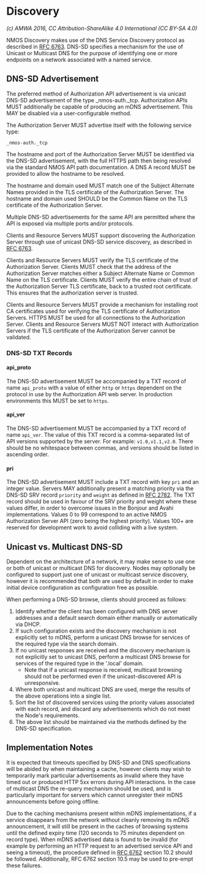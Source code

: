 # Discovery

_(c) AMWA 2016, CC Attribution-ShareAlike 4.0 International (CC BY-SA 4.0)_

NMOS Discovery makes use of the DNS Service Discovery protocol as described in [RFC 6763](https://tools.ietf.org/html/rfc6763). DNS-SD specifies a mechanism for the use of Unicast or Multicast DNS for the purpose of identifying one or more endpoints on a network associated with a named service.

## DNS-SD Advertisement

The preferred method of Authorization API advertisement is via unicast DNS-SD advertisement of the type \_nmos-auth.\_tcp. Authorization APIs MUST additionally be capable of producing an mDNS advertisement. This MAY be disabled via a user-configurable method.

The Authorization Server MUST advertise itself with the following service type:

```
_nmos-auth._tcp
```

The hostname and port of the Authorization Server MUST be identified via the DNS-SD advertisement, with the full HTTPS path then being resolved via the standard NMOS API path documentation. A DNS A record MUST be provided to allow the hostname to be resolved.

The hostname and domain used MUST match one of the Subject Alternate Names provided in the TLS certificate of the Authorization Server. The hostname and domain used SHOULD be the Common Name on the TLS certificate of the Authorization Server.

Multiple DNS-SD advertisements for the same API are permitted where the API is exposed via multiple ports and/or protocols.

Clients and Resource Servers MUST support discovering the Authorization Server through use of unicast DNS-SD service discovery, as described in [RFC 6763][RFC-6763].

Clients and Resource Servers MUST verify the TLS certificate of the Authorization Server. Clients MUST check that the address of the Authorization Server matches either a Subject Alternate Name or Common Name on the TLS certificate.
Clients MUST verify the entire chain of trust of the Authorization Server TLS certificate, back to a trusted root certificate. This ensures that the authorization server is trusted.

Clients and Resource Servers MUST provide a mechanism for installing root CA certificates used for verifying the TLS certificate of Authorization Servers. HTTPS MUST be used for all connections to the Authorization Server. Clients and Resource Servers MUST NOT interact with Authorization Servers if the TLS certificate of the Authorization Server cannot be validated.

### DNS-SD TXT Records

#### api_proto

The DNS-SD advertisement MUST be accompanied by a TXT record of name `api_proto` with a value of either `http` or `https` dependent on the protocol in use by the Authorization API web server. In production environments this MUST be set to `https`.

#### api_ver

The DNS-SD advertisement MUST be accompanied by a TXT record of name `api_ver`. The value of this TXT record is a comma-separated list of API versions supported by the server. For example: `v1.0,v1.1,v2.0`. There should be no whitespace between commas, and versions should be listed in ascending order.

#### pri

The DNS-SD advertisement MUST include a TXT record with key `pri` and an integer value. Servers MAY additionally present a matching priority via the DNS-SD SRV record `priority` and `weight` as defined in [RFC 2782][RFC-2782]. The TXT record should be used in favour of the SRV priority and weight where these values differ, in order to overcome issues in the Bonjour and Avahi implementations. Values 0 to 99 correspond to an active NMOS Authorization Server API (zero being the highest priority). Values 100+ are reserved for development work to avoid colliding with a live system.

## Unicast vs. Multicast DNS-SD

Dependent on the architecture of a network, it may make sense to use one or both of unicast or multicast DNS for discovery. Nodes may optionally be configured to support just one of unicast or multicast service discovery, however it is recommended that both are used by default in order to make initial device configuration as configuration free as possible.

When performing a DNS-SD browse, clients should proceed as follows:

1. Identify whether the client has been configured with DNS server addresses and a default search domain either manually or automatically via DHCP.
2. If such configuration exists and the discovery mechanism is not explicitly set to mDNS, perform a unicast DNS browse for services of the required type via the search domain.
3. If no unicast responses are received and the discovery mechanism is not explicitly set to unicast DNS, perform a multicast DNS browse for services of the required type in the '.local' domain.
   * Note that if a unicast response is received, multicast browsing should not be performed even if the unicast-discovered API is unresponsive.
4. Where both unicast and multicast DNS are used, merge the results of the above operations into a single list.
5. Sort the list of discovered services using the priority values associated with each record, and discard any advertisements which do not meet the Node's requirements.
6. The above list should be maintained via the methods defined by the DNS-SD specification.

## Implementation Notes

It is expected that timeouts specified by DNS-SD and DNS specifications will be abided by when maintaining a cache, however clients may wish to temporarily mark particular advertisements as invalid where they have timed out or produced HTTP 5xx errors during API interactions. In the case of multicast DNS the re-query mechanism should be used, and is particularly important for servers which cannot unregister their mDNS announcements before going offline.

Due to the caching mechanisms present within mDNS implementations, if a service disappears from the network without cleanly removing its mDNS announcement, it will still be present in the caches of browsing systems until the defined expiry time (120 seconds to 75 minutes dependent on record type). When mDNS advertised data is found to be invalid (for example by performing an HTTP request to an advertised service API and seeing a timeout), the procedure defined in [RFC 6762][RFC-6762] section 10.2 should be followed. Additionally, RFC 6762 section 10.5 may be used to pre-empt these failures.

[RFC-6749]: https://tools.ietf.org/html/rfc6749 "The OAuth 2.0 Authorization Framework"

[RFC-6762]: https://tools.ietf.org/html/rfc6762 "Multicast DNS"

[RFC-6763]: https://tools.ietf.org/html/rfc6763 "DNS-Based Service Discovery"

[RFC-2782]: https://tools.ietf.org/html/rfc6763 "DNS-Based Service Discovery"
